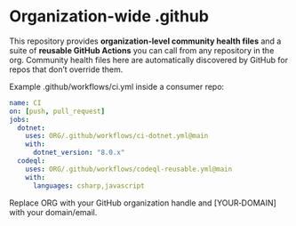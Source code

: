 # Organization-wide .github


This repository provides **organization-level community health files** and
a suite of **reusable GitHub Actions** you can call from any repository in the org. Community health files 
here are automatically discovered by GitHub for repos that don’t override them.

Example .github/workflows/ci.yml inside a consumer repo:

```yml
name: CI
on: [push, pull_request]
jobs:
  dotnet:
    uses: ORG/.github/workflows/ci-dotnet.yml@main
    with:
      dotnet_version: "8.0.x"
  codeql:
    uses: ORG/.github/workflows/codeql-reusable.yml@main
    with:
      languages: csharp,javascript
```
Replace ORG with your GitHub organization handle and [YOUR‑DOMAIN] with your domain/email.
